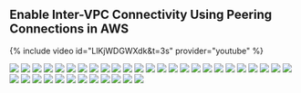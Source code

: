 ## Enable Inter-VPC Connectivity Using Peering Connections in AWS
 {% include video id="LlKjWDGWXdk&t=3s" provider="youtube" %}

<img src="/assets/images/AWS Peering 1.png">
<img src="/assets/images/AWS Peering 2.png">
<img src="/assets/images/AWS Peering 3.png">
<img src="/assets/images/AWS Peering 4.png">
<img src="/assets/images/AWS Peering 5.png">
<img src="/assets/images/AWS Peering 6.png">
<img src="/assets/images/AWS Peering 7.png">
<img src="/assets/images/AWS Peering 8.png">
<img src="/assets/images/AWS Peering 9.png">
<img src="/assets/images/AWS Peering 10.png">
<img src="/assets/images/AWS Peering 11.png">
<img src="/assets/images/AWS Peering 12.png">
<img src="/assets/images/AWS Peering 13.png">
<img src="/assets/images/AWS Peering 14.png">
<img src="/assets/images/AWS Peering 15.png">
<img src="/assets/images/AWS Peering 16.png">
<img src="/assets/images/AWS Peering 17.png">
<img src="/assets/images/AWS Peering 18.png">
<img src="/assets/images/AWS Peering 19.png">
<img src="/assets/images/AWS Peering 20.png">
<img src="/assets/images/AWS Peering 21.png">
<img src="/assets/images/AWS Peering 22.png">
<img src="/assets/images/AWS Peering 23.png">
<img src="/assets/images/AWS Peering 24.png">
<img src="/assets/images/AWS Peering 25.png">
<img src="/assets/images/AWS Peering 26.png">
<img src="/assets/images/AWS Peering 27.png">
<img src="/assets/images/AWS Peering 28.png">
<img src="/assets/images/AWS Peering 29.png">
<img src="/assets/images/AWS Peering 30.png">
<img src="/assets/images/AWS Peering 31.png">
<img src="/assets/images/AWS Peering 32.png">
<img src="/assets/images/AWS Peering 33.png">
<img src="/assets/images/AWS Peering 34.png">
<img src="/assets/images/AWS Peering 35.png">
<img src="/assets/images/AWS Peering 36.png">
<img src="/assets/images/AWS Peering 37.png">




